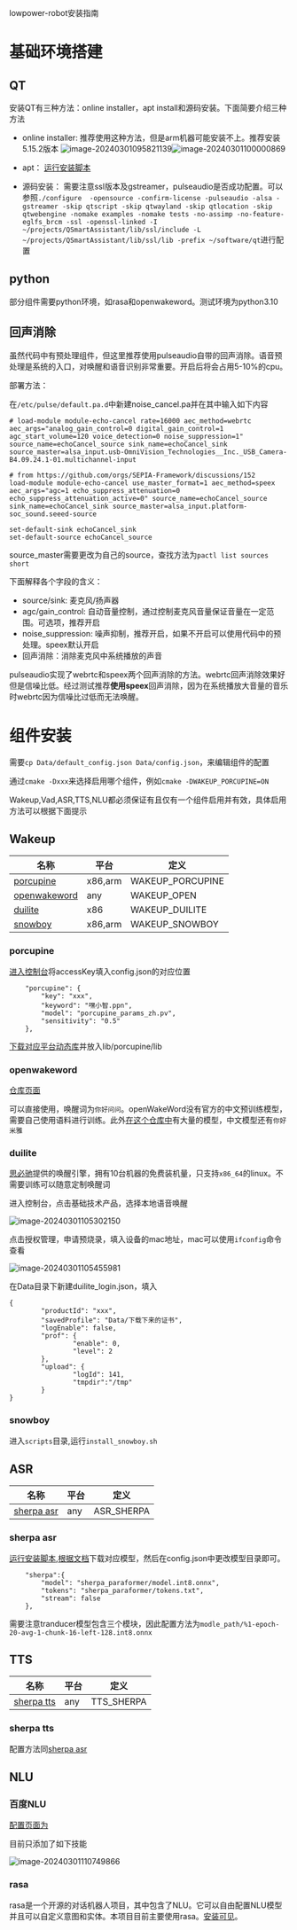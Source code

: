 lowpower-robot安装指南

# 基础环境搭建

## QT

安装QT有三种方法：online installer，apt install和源码安装。下面简要介绍三种方法

- online installer: 推荐使用这种方法，但是arm机器可能安装不上。推荐安装5.15.2版本
  ![image-20240301095821139](https://image.xinhecuican.tech/img/image-20240301095821139.png)![image-20240301100000869](https://image.xinhecuican.tech/img/image-20240301100000869.png)

- apt： [运行安装脚本](../scripts/install_qt.sh)
- 源码安装： 需要注意ssl版本及gstreamer，pulseaudio是否成功配置。可以参照`./configure  -opensource -confirm-license -pulseaudio -alsa -gstreamer -skip qtscript -skip qtwayland -skip qtlocation -skip qtwebengine -nomake examples -nomake tests -no-assimp -no-feature-eglfs_brcm -ssl -openssl-linked -I ~/projects/QSmartAssistant/lib/ssl/include -L ~/projects/QSmartAssistant/lib/ssl/lib -prefix ~/software/qt`进行配置

## python

部分组件需要python环境，如rasa和openwakeword。测试环境为python3.10

## 回声消除

虽然代码中有预处理组件，但这里推荐使用pulseaudio自带的回声消除。语音预处理是系统的入口，对唤醒和语音识别非常重要。开启后将会占用5-10%的cpu。

部署方法：

在`/etc/pulse/default.pa.d`中新建noise_cancel.pa并在其中输入如下内容

```
# load-module module-echo-cancel rate=16000 aec_method=webrtc aec_args="analog_gain_control=0 digital_gain_control=1 agc_start_volume=120 voice_detection=0 noise_suppression=1" source_name=echoCancel_source sink_name=echoCancel_sink source_master=alsa_input.usb-OmniVision_Technologies__Inc._USB_Camera-B4.09.24.1-01.multichannel-input

# from https://github.com/orgs/SEPIA-Framework/discussions/152
load-module module-echo-cancel use_master_format=1 aec_method=speex aec_args="agc=1 echo_suppress_attenuation=0 echo_suppress_attenuation_active=0" source_name=echoCancel_source sink_name=echoCancel_sink source_master=alsa_input.platform-soc_sound.seeed-source

set-default-sink echoCancel_sink
set-default-source echoCancel_source
```

source_master需要更改为自己的source，查找方法为`pactl list sources short`

下面解释各个字段的含义：

- source/sink: 麦克风/扬声器
- agc/gain_control: 自动音量控制，通过控制麦克风音量保证音量在一定范围。可选项，推荐开启
- noise_suppression: 噪声抑制，推荐开启，如果不开启可以使用代码中的预处理。speex默认开启
- 回声消除：消除麦克风中系统播放的声音

pulseaudio实现了webrtc和speex两个回声消除的方法。webrtc回声消除效果好但是信噪比低。经过测试推荐**使用speex**回声消除，因为在系统播放大音量的音乐时webrtc因为信噪比过低而无法唤醒。

# 组件安装

需要`cp Data/default_config.json Data/config.json`，来编辑组件的配置

通过`cmake -Dxxx`来选择启用哪个组件，例如`cmake -DWAKEUP_PORCUPINE=ON`

Wakeup,Vad,ASR,TTS,NLU都必须保证有且仅有一个组件启用并有效，具体启用方法可以根据下面提示

## Wakeup

| 名称 | 平台 | 定义 |
|-|-|-|
| [porcupine](#porcupine) | x86,arm | WAKEUP_PORCUPINE |
| [openwakeword](#openwakeword) | any | WAKEUP_OPEN |
| [duilite](#duilite) | x86 | WAKEUP_DUILITE |
| [snowboy](#snowboy) | x86,arm | WAKEUP_SNOWBOY |

### porcupine

[进入控制台](https://console.picovoice.ai/)将accessKey填入config.json的对应位置

```
    "porcupine": {
        "key": "xxx",
        "keyword": "嘿小智.ppn",
        "model": "porcupine_params_zh.pv",
        "sensitivity": "0.5"
    },

```

[下载对应平台动态库](https://github.com/Picovoice/porcupine/tree/master/lib)并放入lib/porcupine/lib

### openwakeword

[仓库页面](https://github.com/dscripka/openWakeWord)

可以直接使用，唤醒词为`你好问问`。openWakeWord没有官方的中文预训练模型，需要自己使用语料进行训练。此外[在这个仓库中](https://github.com/fwartner/home-assistant-wakewords-collection)有大量的模型，中文模型还有`你好米雅`

### duilite

[思必驰](https://www.duiopen.com/)提供的唤醒引擎，拥有10台机器的免费装机量，只支持`x86_64`的linux。不需要训练可以随意定制唤醒词

进入控制台，点击基础技术产品，选择本地语音唤醒

![image-20240301105302150](https://image.xinhecuican.tech/img/image-20240301105302150.png)

点击授权管理，申请预烧录，填入设备的mac地址，mac可以使用`ifconfig`命令查看

![image-20240301105455981](https://image.xinhecuican.tech/img/image-20240301105455981.png)

在Data目录下新建duilite_login.json，填入

```
{
        "productId": "xxx",
        "savedProfile": "Data/下载下来的证书",
        "logEnable": false,
        "prof": {
                "enable": 0,
                "level": 2
        },
        "upload": {
                "logId": 141,
                "tmpdir":"/tmp"
        }
}
```

### snowboy

进入`scripts`目录,运行`install_snowboy.sh` 

## ASR

| 名称 | 平台 | 定义 |
|-|-|-|
| [sherpa asr](#sherpa-asr) | any | ASR_SHERPA |

### sherpa asr

[运行安装脚本](../scripts/install_sherpa_onnx.sh),[根据文档](https://k2-fsa.github.io/sherpa/onnx/index.html)下载对应模型，然后在config.json中更改模型目录即可。

```
	"sherpa":{
		"model": "sherpa_paraformer/model.int8.onnx",
		"tokens": "sherpa_paraformer/tokens.txt",
		"stream": false
	},
```



需要注意tranducer模型包含三个模块，因此配置方法为`modle_path/%1-epoch-20-avg-1-chunk-16-left-128.int8.onnx`

## TTS

| 名称 | 平台 | 定义 |
|-|-|-|
| [sherpa tts](#sherpa-tts) | any | TTS_SHERPA |

### sherpa tts

配置方法同[sherpa asr](#sherpa-asr)

## NLU

### 百度NLU

[配置页面为](https://ai.baidu.com/unit/v2#/sceneliblist)

目前只添加了如下技能

![image-20240301110749866](https://image.xinhecuican.tech/img/image-20240301110749866.png)

### rasa

rasa是一个开源的对话机器人项目，其中包含了NLU。它可以自由配置NLU模型并且可以自定义意图和实体。本项目目前主要使用rasa。[安装可见](../tree/master/scripts/install_rasa.sh)。


